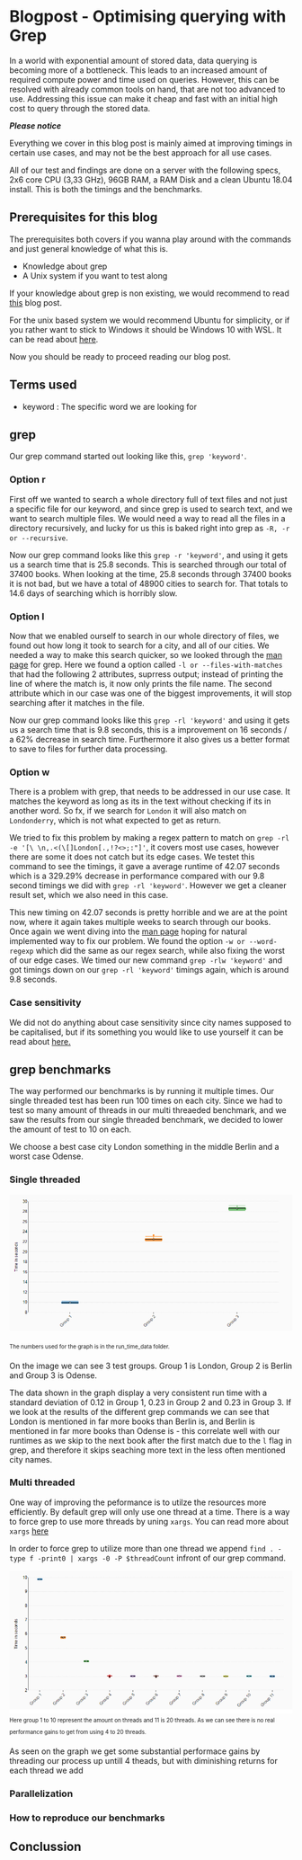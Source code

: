 # Blogpost - Optimising querying with Grep

In a world with exponential amount of stored data, data querying is becoming more of a bottleneck. 
This leads to an increased amount of required compute power and time used on queries.
However, this can be resolved with already common tools on hand, that are not too advanced to use.
Addressing this issue can make it cheap and fast with an initial high cost to query through the stored data.


***Please notice***

Everything we cover in this blog post is mainly aimed at improving timings in certain use cases, and may not be the best approach for all use cases.

All of our test and findings are done on a server with the following specs, 2x6 core CPU (3,33 GHz), 96GB RAM, a RAM Disk and a clean Ubuntu 18.04 install. This is both the timings and the benchmarks.

## Prerequisites for this blog
The prerequisites both covers if you wanna play around with the commands and just general knowledge of what this is.

 - Knowledge about grep
 - A Unix system if you want to test along 

If your knowledge about grep is non existing, we would recommend to read [this](https://www.maketecheasier.com/what-is-grep-and-uses/) blog post.

For the unix based system we would recommend Ubuntu for simplicity, or if you rather want to stick to Windows it should be Windows 10 with WSL. It can be read about [here](https://www.computerhope.com/issues/ch001879.htm).

Now you should be ready to proceed reading our blog post.

## Terms used

 - keyword : The specific word we are looking for

## grep

Our grep command started out looking like this, `grep 'keyword'`. 

### Option r

First off we wanted to search a whole directory full of text files and not just a specific file for our keyword, and since grep is used to search text, and we want to search multiple files. We would need a way to read all the files in a directory recursively, and lucky for us this is baked right into grep as `-R, -r or --recursive`.

Now our grep command looks like this `grep -r 'keyword'`, and using it gets us a search time that is 25.8 seconds. This is searched through our total of 37400 books. When looking at the time, 25.8 seconds through 37400 books it is not bad, but we have a total of 48900 cities to search for. That totals to 14.6 days of searching which is horribly slow.

### Option l

Now that we enabled ourself to search in our whole directory of files, we found out how long it took to search for a city, and all of our cities. We needed a way to make this search quicker, so we looked through the [man page](https://linux.die.net/man/1/grep) for grep. Here we found a option called `-l or --files-with-matches` that had the following 2 attributes, suprress output; instead of printing the line of where the match is, it now only prints the file name. The second attribute which in our case was one of the biggest improvements, it will stop searching after it matches in the file. 

Now our grep command looks like this `grep -rl 'keyword'` and using it gets us a search time that is 9.8 seconds, this is a improvement on 16 seconds / a 62% decrease in search time. Furthermore it also gives us a better format to save to files for further data processing. 

### Option w

There is a problem with grep, that needs to be addressed in our use case. It matches the keyword as long as its in the text without checking if its in another word. So fx, if we search for `London` it will also match on `Londonderry`, which is not what expected to get as return. 

We tried to fix this problem by making a regex pattern to match on `grep -rl -e '[\ \n,.<(\[]London[.,!?<>;:"]'`, it covers most use cases, however there are some it does not catch but its edge cases. We testet this command to see the timings, it gave a average runtime of 42.07 seconds which is a 329.29% decrease in performance compared with our 9.8 second timings we did with `grep -rl 'keyword'`. However we get a cleaner result set, which we also need in this case.

This new timing on 42.07 seconds is pretty horrible and we are at the point now, where it again takes multiple weeks to search through our books. Once again we went diving into the [man page](https://linux.die.net/man/1/grep) hoping for natural implemented way to fix our problem. We found the option `-w or --word-regexp` which did the same as our regex search, while also fixing the worst of our edge cases. We timed our new command `grep -rlw 'keyword'` and got timings down on our `grep -rl 'keyword'` timings again, which is around 9.8 seconds.

### Case sensitivity

We did not do anything about case sensitivity since city names supposed to be capitalised, but if its something you would like to use yourself it can be read about [here.](http://droptips.com/using-grep-and-ignoring-case-case-insensitive-grep)

## grep benchmarks

The way performed our benchmarks is by running it multiple times. Our single threaded test has been run 100 times on each city. Since we had to test so many amount of threads in our multi threaeded benchmark, and we saw the results from our single threaded benchmark, we decided to lower the amount of test to 10 on each.

We choose a best case city London something in the middle Berlin and a worst case Odense.

### Single threaded
![](/Screenshot_1.png)

<sub><sup>The numbers used for the graph is in the run_time_data folder.</sup></sub>

On the image we can see 3 test groups. Group 1 is London, Group 2 is Berlin and Group 3 is Odense.
 
The data shown in the graph display a very consistent run time with a standard deviation of 0.12 in Group 1, 0.23 in Group 2 and 0.23 in Group 3.
If we look at the results of the different grep commands we can see that London is mentioned in far more books than Berlin is, and Berlin is mentioned in far more books than Odense is - this correlate well with our runtimes as we skip to the next book after the first match due to the `l` flag in grep, and therefore it skips seaching more text in the less often mentioned city names.


### Multi threaded

One way of improving the peformance is to utilze the resources more efficiently.
By default grep will only use one thread at a time.
There is a way to force grep to use more threads by uning `xargs`.
You can read more about `xargs` [here](https://shapeshed.com/unix-xargs/)

In order to force grep to utilize more than one thread we append `find . -type f -print0 | xargs -0 -P $threadCount` infront of our grep command. 


![](/Screenshot_2.png)
<sub><sup>Here group 1 to 10 represent the amount on threads and 11 is 20 threads. As we can see there is no real performance gains to get from using 4 to 20 threads.</sup></sub>

As seen on the graph we get some substantial performace gains by threading our process up untill 4 theads, but with diminishing returns for each thread we add


### Parallelization


### How to reproduce our benchmarks



## Conclussion